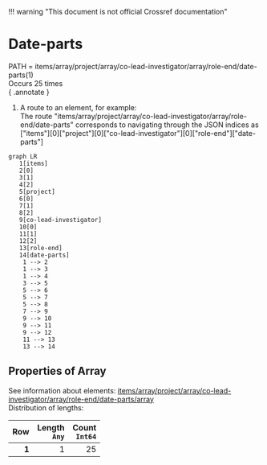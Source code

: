 !!! warning "This document is not official Crossref documentation"
# Date-parts
PATH = items/array/project/array/co-lead-investigator/array/role-end/date-parts(1)  
Occurs 25 times  
{ .annotate }

1. A route to an element, for example:  
   The route "items/array/project/array/co-lead-investigator/array/role-end/date-parts" corresponds to navigating through the JSON indices as  
   ["items"][0]["project"][0]["co-lead-investigator"][0]["role-end"]["date-parts"]  

```mermaid
graph LR
   1[items]
   2[0]
   3[1]
   4[2]
   5[project]
   6[0]
   7[1]
   8[2]
   9[co-lead-investigator]
   10[0]
   11[1]
   12[2]
   13[role-end]
   14[date-parts]
    1 --> 2
    1 --> 3
    1 --> 4
    3 --> 5
    5 --> 6
    5 --> 7
    5 --> 8
    7 --> 9
    9 --> 10
    9 --> 11
    9 --> 12
    11 --> 13
    13 --> 14
```


## Properties of Array
See information about elements: [items/array/project/array/co-lead-investigator/array/role-end/date-parts/array](array/index.md)  
Distribution of lengths:  

| **Row** | **Length**<br>`Any` | **Count**<br>`Int64` |
|--------:|--------------------:|---------------------:|
| **1**   | 1                   | 25                   |


